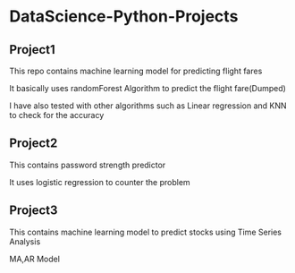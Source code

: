 # DataScience-Python-Projects


## Project1
This repo contains machine learning model for predicting flight fares

It basically uses randomForest Algorithm to predict the flight fare(Dumped)

I have also tested with other algorithms such as Linear regression and KNN to check for the accuracy


## Project2

This contains password strength predictor

It uses logistic regression to counter the problem

## Project3

This contains machine learning model to predict stocks using Time Series Analysis

MA,AR Model
